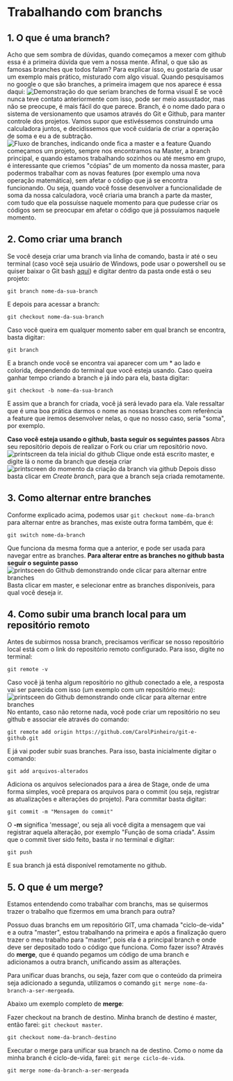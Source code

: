 # Trabalhando com branchs

## 1. O que é uma branch?

Acho que sem sombra de dúvidas, quando começamos a mexer com github essa é a primeira dúvida que vem a nossa mente. Afinal, o que são as famosas branches que todos falam?
Para explicar isso, eu gostaria de usar um exemplo mais prático, misturado com algo visual.
Quando pesquisamos no google o que são branches, a primeira imagem que nos aparece é essa daqui:
![Demonstração do que seriam branches de forma visual](https://wac-cdn.atlassian.com/dam/jcr:389059a7-214c-46a3-bc52-7781b4730301/hero.svg?cdnVersion=1299)
E se você nunca teve contato anteriormente com isso, pode ser meio assustador, mas não se preocupe, é mais fácil do que parece.
Branch, é o nome dado para o sistema de versionamento que usamos através do Git e Github, para manter controle dos projetos.
Vamos supor que estivéssemos construindo uma calculadora juntos, e decidissemos que você cuidaria de criar a operação de soma e eu a de subtração.
![Fluxo de branches, indicando onde fica a master e a feature](https://atitudereflexiva.files.wordpress.com/2019/10/branch.png?w=300&h=208)
Quando começamos um projeto, sempre nos encontramos na Master, a branch principal, e quando estamos trabalhando sozinhos ou até mesmo em grupo, é interessante que criemos "cópias" de um momento da nossa master, para podermos trabalhar com as novas features (por exemplo uma nova operação matemática), sem afetar o código que já se encontra funcionando.
Ou seja, quando você fosse desenvolver a funcionalidade de soma da nossa calculadora, você criaria uma branch a parte da master, com tudo que ela possuísse naquele momento para que pudesse criar os códigos sem se preocupar em afetar o código que já possuíamos naquele momento.

## 2. Como criar uma branch
Se você deseja criar uma branch via linha de comando, basta ir até o seu terminal (caso você seja usuário de Windows, pode usar o powershell ou se quiser baixar o Git bash [aqui](https://gitforwindows.org/)) e digitar dentro da pasta onde está o seu projeto: 

    git branch nome-da-sua-branch
E depois para acessar a  branch:

    git checkout nome-da-sua-branch 
Caso você queira em qualquer momento saber em qual branch se encontra, basta digitar:

    git branch
E a branch onde você se encontra vai aparecer com um * ao lado e colorida, dependendo do terminal que você esteja usando.
Caso queira ganhar tempo criando a branch e já indo para ela, basta digitar:

    git checkout -b nome-da-sua-branch
E assim que a branch for criada, você já será levado para ela.
Vale ressaltar que é uma boa prática darmos o nome as nossas branches com referência a feature que iremos desenvolver nelas, o que no nosso caso, seria "soma", por exemplo.

**Caso você esteja usando o github, basta seguir os seguintes passos**
Abra seu repositório depois de realizar o Fork ou criar um repositório novo. 
![printscreen da tela inicial do github](../images/create-branches-1.png)
Clique onde está escrito master, e digite lá o nome da branch que deseja criar
![printscreen do momento da criação da branch via github](../images/create-branches-2.png)
Depois disso basta clicar em *Create branch*, para que a branch seja criada remotamente.

## 3. Como alternar entre branches
Conforme explicado acima, podemos usar `git checkout nome-da-branch` para alternar entre as branches, mas existe outra forma também, que é: 

    git switch nome-da-branch 
Que funciona da mesma forma que a anterior, e pode ser usada para navegar entre as branches. 
**Para alterar entre as branches no github basta seguir o seguinte passo**
![printsceen do Github demonstrando onde clicar para alternar entre branches](../images/alternate-between-branches.png)
Basta clicar em master, e selecionar entre as branches disponíveis, para qual você deseja ir.
## 4. Como subir uma branch local para um repositório remoto
Antes de subirmos nossa branch, precisamos verificar se nosso repositório local está com o link do repositório remoto configurado.
Para isso, digite no terminal:

    git remote -v
  Caso você já tenha algum repositório no github conectado a ele, a resposta vai ser parecida com isso (um exemplo com um repositório meu):
  ![printsceen do Github demonstrando onde clicar para alternar entre branches](../images/git-remote-v.png)
  No entanto, caso não retorne nada, você pode criar um repositório no seu github e associar ele através do comando:
  
	git remote add origin https://github.com/CarolPinheiro/git-e-github.git 
E já vai poder subir suas branches.
Para isso, basta inicialmente digitar o comando:

    git add arquivos-alterados
Adiciona os arquivos selecionados para a área de Stage, onde de uma forma simples, você prepara os arquivos para o commit (ou seja, registrar as atualizações e alterações do projeto). Para commitar basta digitar:

    git commit -m "Mensagem do commit"
O **-m** significa 'message', ou seja ali você digita a mensagem que vai registrar aquela alteração, por exemplo "Função de soma criada".
Assim que o commit tiver sido feito, basta ir no terminal e digitar:

    git push
E sua branch já está disponível remotamente no github.
## 5. O que é um merge?
Estamos entendendo como trabalhar com branchs, mas se quisermos trazer o trabalho que fizermos em uma branch para outra?

Possuo duas branchs em um repositório GIT, uma chamada "ciclo-de-vida" e a outra "master", estou trabalhando na primeira e após a finalização quero trazer o meu trabalho para "master", pois ela é a principal branch e onde deve ser depositado todo o código que funciona.
Como fazer isso? Através do **merge**, que é quando pegamos um código de uma branch e adicionamos a outra branch, unificando assim as alterações.

Para unificar duas branchs, ou seja, fazer com que o conteúdo da primeira seja adicionado a segunda, utilizamos o comando `git merge nome-da-branch-a-ser-mergeada`. 

Abaixo um exemplo completo de **merge**:

Fazer checkout na branch de destino. Minha branch de destino é master, então farei: `git checkout master`.
	
	git checkout nome-da-branch-destino
	
Executar o merge para unificar sua branch na de destino. Como o nome da minha branch é ciclo-de-vida, farei: `git merge ciclo-de-vida`.

	git merge nome-da-branch-a-ser-mergeada 


